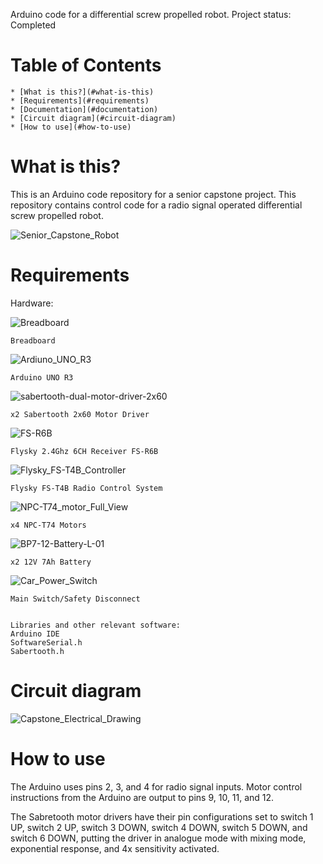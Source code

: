 
Arduino code for a differential screw propelled robot.
Project status: Completed

# Table of Contents
	* [What is this?](#what-is-this)
	* [Requirements](#requirements)
	* [Documentation](#documentation)
 	* [Circuit diagram](#circuit-diagram)
 	* [How to use](#how-to-use)
 	

# What is this?

This is an Arduino code repository for a senior capstone project.
This repository contains control code for a radio signal operated differential screw propelled robot.

![Senior_Capstone_Robot](https://github.com/user-attachments/assets/985de0dd-dd7b-4db2-8c33-4554179da3a7)


# Requirements
Hardware:
	
![Breadboard](https://github.com/user-attachments/assets/56048ae5-0013-4689-81e0-5894da09029c)
	
 	Breadboard

	
![Ardiuno_UNO_R3](https://github.com/user-attachments/assets/38bf10d0-282f-4b21-bcc5-ca4662f35030)
	
 	Arduino UNO R3

	
![sabertooth-dual-motor-driver-2x60](https://github.com/user-attachments/assets/5f982361-ae40-401e-bb0c-395d4b446ce8)
	
 	x2 Sabertooth 2x60 Motor Driver

	
![FS-R6B](https://github.com/user-attachments/assets/6162b76d-3ced-4bd5-b7e2-dc728a722814)
	
 	Flysky 2.4Ghz 6CH Receiver FS-R6B

	
![Flysky_FS-T4B_Controller](https://github.com/user-attachments/assets/78846e7e-d90b-4b25-b51e-ec44ed76673a)
	
 	Flysky FS-T4B Radio Control System

	
![NPC-T74_motor_Full_View](https://github.com/user-attachments/assets/e7f28302-7157-49df-9f1b-effe365766ba)
	
 	x4 NPC-T74 Motors

	
![BP7-12-Battery-L-01](https://github.com/user-attachments/assets/bc6a9c38-b1e8-424a-b984-0114de5c8163)
	
 	x2 12V 7Ah Battery

	
![Car_Power_Switch](https://github.com/user-attachments/assets/6a683eb7-a880-4c27-abb4-9aa802242677)
	
 	Main Switch/Safety Disconnect


	Libraries and other relevant software:
	Arduino IDE
	SoftwareSerial.h
	Sabertooth.h


# Circuit diagram

![Capstone_Electrical_Drawing](https://github.com/user-attachments/assets/bed44a00-397c-41af-8213-7c594f8cf8ab)


# How to use


The Arduino uses pins 2, 3, and 4 for radio signal inputs. Motor control instructions from the Arduino are output to pins 9, 10, 11, and 12.


The Sabretooth motor drivers have their pin configurations set to switch 1 UP, switch 2 UP, switch 3 DOWN, switch 4 DOWN, switch 5 DOWN, and switch 6 DOWN, putting the driver in analogue mode with mixing mode, exponential response, and 4x sensitivity activated.





